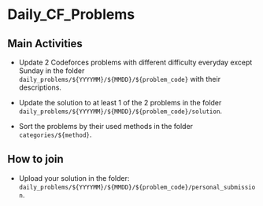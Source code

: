 # Daily_CF_Problems

## Main Activities

- Update 2 Codeforces problems with different difficulty everyday except Sunday in the folder `daily_problems/${YYYYMM}/${MMDD}/${problem_code}` with their descriptions.

- Update the solution to at least 1 of the 2 problems in the folder `daily_problems/${YYYYMM}/${MMDD}/${problem_code}/solution`.

- Sort the problems by their used methods in the folder `categories/${method}`.

## How to join

- Upload your solution in the folder: `daily_problems/${YYYYMM}/${MMDD}/${problem_code}/personal_submission`.
